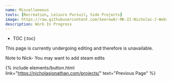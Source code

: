 ```yaml
---
name: Miscellaneous
tools: [Recreation, Leisure Pursuit, Side Projects]
image: https://raw.githubusercontent.com/Seerow0/-MK-II-Nicholas-J-Website-/main/gifs/1644511218136.gif
description: Work In Progress
---
```


* TOC
{:toc}

This page is currently undergoing editing and therefore is unavailable.

Note to Nick- You may want to add steam edits

{% include elements/button.html link="https://nicholasjonathan.com/projects/" text="Previous Page" %}
